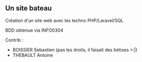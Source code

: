 ## Un site bateau

Création d'un site web avec les techno PHP/Laravel/SQL

BDD obtenue via INFO0304

Contrib :
- BOISSIER Sebastien (pas les droits, il faisait des bétises >:|)
- THEBAULT Antoine

